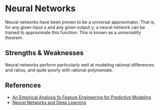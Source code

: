 # Neural Networks

Neural networks have been proven to be a universal approximator. That is, for any given input $x$ and any given output $y$, a neural network can be trained to approximate this function. This is known as a _universality theorem_. 

## Strengths & Weaknesses

Neural networks perform particularly well at modeling rational differences and ratios, and quite poorly with rational polynomials.

## References

- [An Empirical Analysis fo Feature Engineering for Predictive Modeling](https://arxiv.org/pdf/1701.07852.pdf)
- [Neural Networks and Deep Learning](http://neuralnetworksanddeeplearning.com/index.html)